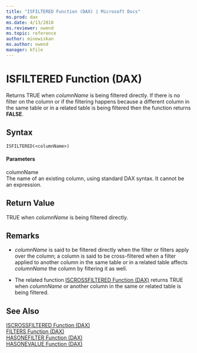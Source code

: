 ```yaml
---
title: "ISFILTERED Function (DAX) | Microsoft Docs"
ms.prod: dax
ms.date: 4/13/2018
ms.reviewer: owend
ms.topic: reference
author: minewiskan
ms.author: owend
manager: kfile
---
```

# ISFILTERED Function (DAX)
Returns TRUE when *columnName* is being filtered directly. If there is no filter on the column or if the filtering happens because a different column in the same table or in a related table is being filtered then the function returns **FALSE**.  
  
## Syntax  
  
```  
ISFILTERED(<columnName>)  
```  
  
#### Parameters  
columnName  
The name of an existing column, using standard DAX syntax. It cannot be an expression.  
  
## Return Value  
TRUE when *columnName* is being filtered directly.  
  
## Remarks  
  
-   *columnName* is said to be filtered directly when the filter or filters apply over the column; a column is said to be cross-filtered when a filter applied to another column in the same table or in a related table affects *columnName* the column by filtering it as well.  
  
-   The related function [ISCROSSFILTERED Function &#40;DAX&#41;](iscrossfiltered-function-dax.md) returns TRUE when *columnName* or another column in the same or related table is being filtered.  
  
  
  
## See Also  
[ISCROSSFILTERED Function &#40;DAX&#41;](iscrossfiltered-function-dax.md)  
[FILTERS Function &#40;DAX&#41;](filters-function-dax.md)  
[HASONEFILTER Function &#40;DAX&#41;](hasonefilter-function-dax.md)  
[HASONEVALUE Function &#40;DAX&#41;](hasonevalue-function-dax.md)  
  

